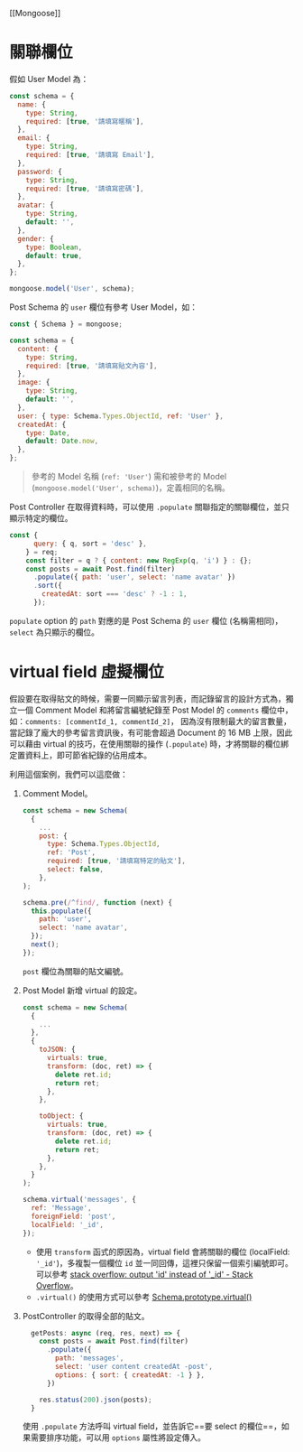 [[Mongoose]]

# 關聯欄位
假如 User Model 為：
```js
const schema = {
  name: {
    type: String,
    required: [true, '請填寫暱稱'],
  },
  email: {
    type: String,
    required: [true, '請填寫 Email'],
  },
  password: {
    type: String,
    required: [true, '請填寫密碼'],
  },
  avatar: {
    type: String,
    default: '',
  },
  gender: {
    type: Boolean,
    default: true,
  },
};

mongoose.model('User', schema);
```

Post Schema 的 `user` 欄位有參考 User Model，如：
```js
const { Schema } = mongoose;

const schema = {
  content: {
    type: String,
    required: [true, '請填寫貼文內容'],
  },
  image: {
    type: String,
    default: '',
  },
  user: { type: Schema.Types.ObjectId, ref: 'User' },
  createdAt: {
    type: Date,
    default: Date.now,
  },
};
```

 > 參考的 Model 名稱 (`ref: 'User'`) 需和被參考的 Model (`mongoose.model('User', schema)`)，定義相同的名稱。

Post Controller 在取得資料時，可以使用 `.populate` 關聯指定的關聯欄位，並只顯示特定的欄位。

```js
const {
      query: { q, sort = 'desc' },
    } = req;
    const filter = q ? { content: new RegExp(q, 'i') } : {};
    const posts = await Post.find(filter)
      .populate({ path: 'user', select: 'name avatar' })
      .sort({
        createdAt: sort === 'desc' ? -1 : 1,
      });
```

`populate` option 的 `path` 對應的是 Post Schema 的 `user` 欄位 (名稱需相同)，`select` 為只顯示的欄位。

# virtual field 虛擬欄位
假設要在取得貼文的時候，需要一同顯示留言列表，而記錄留言的設計方式為，獨立一個 Comment Model 和將留言編號紀錄至 Post Model 的 `comments` 欄位中，如：`comments: [commentId_1, commentId_2]`， 因為沒有限制最大的留言數量，當記錄了龐大的參考留言資訊後，有可能會超過 Document 的 16 MB 上限，因此可以藉由 virtual 的技巧，在使用關聯的操作 (`.populate`) 時，才將關聯的欄位綁定置資料上，即可節省紀錄的佔用成本。

利用這個案例，我們可以這麼做：

1. Comment Model。
	```js
	const schema = new Schema(
	  {
		...
		post: {
		  type: Schema.Types.ObjectId,
		  ref: 'Post',
		  required: [true, '請填寫特定的貼文'],
		  select: false,
		},
	);

	schema.pre(/^find/, function (next) {
	  this.populate({
		path: 'user',
		select: 'name avatar',
	  });
	  next();
	});
	```
	
	`post` 欄位為關聯的貼文編號。

2. Post Model 新增 virtual 的設定。
	```js
	const schema = new Schema(
	  {
		...
	  },
	  {
		toJSON: {
		  virtuals: true,
		  transform: (doc, ret) => {
			delete ret.id;
			return ret;
		  },
		},

		toObject: {
		  virtuals: true,
		  transform: (doc, ret) => {
			delete ret.id;
			return ret;
		  },
		},
	  }
	);

	schema.virtual('messages', {
	  ref: 'Message',
	  foreignField: 'post',
	  localField: '_id',
	});
	```
	
	- 使用 `transform` 函式的原因為，virtual field 會將關聯的欄位 (localField: `'_id'`)，多複製一個欄位 `id` 並一同回傳，這裡只保留一個索引編號即可。可以參考 [stack overflow: output 'id' instead of '_id' - Stack Overflow](https://stackoverflow.com/questions/7034848/mongodb-output-id-instead-of-id)。
	- `.virtual()` 的使用方式可以參考 [Schema.prototype.virtual()](https://mongoosejs.com/docs/api.html#schema_Schema-virtual)

3. PostController 的取得全部的貼文。
	```js
	  getPosts: async (req, res, next) => {
		const posts = await Post.find(filter)
		  .populate({
			path: 'messages',
			select: 'user content createdAt -post',
			options: { sort: { createdAt: -1 } },
		  })

		res.status(200).json(posts);
	  }
	```
	
	使用 `.populate` 方法呼叫 virtual field，並告訴它==要 select 的欄位==，如果需要排序功能，可以用 `options` 屬性將設定傳入。